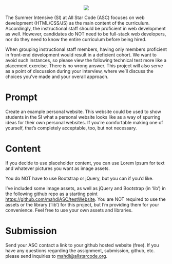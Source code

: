 <p align="center">
   <a href="http://allstarcode.org"><img src="http://www.allstarcode.org/wp-content/uploads/2016/06/ASClogo_598x99.jpg"></a>
</p>  

The Summer Intensive (SI) at All Star Code (ASC) focuses on web development (HTML/CSS/JS) as the main content of the curriculum. Accordingly, the instructional staff should be proficient in web development as well. However, candidates do NOT need to be full-stack web developers, nor do they need to know the entire curriculum before being hired.  

   When grouping instructional staff members, having only members proficient in front-end development would result in a deficient cohort. We want to avoid such instances, so please view the following technical test more like a placement exercise. There is no wrong answer. This project will also serve as a point of discussion during your interview, where we’ll discuss the choices you’ve made and your overall approach. 

# Prompt
   Create an example personal website. This website could be used to show students in the SI what a personal website looks like as a way of spurring ideas for their own personal websites. If you’re comfortable making one of yourself, that’s completely acceptable, too, but not necessary. 

# Content
   If you decide to use placeholder content, you can use Lorem Ipsum for text and whatever pictures you want as image assets.  

   You do NOT have to use Bootstrap or jQuery, but you can if you’d like.  

   I’ve included some image assets, as well as jQuery and Bootstrap (in ‘lib’) in the following github repo as a starting point https://github.com/mahdiASC/testWebsite. You are NOT required to use the assets or the library (‘lib’) for this project, but I’m providing them for your convenience. Feel free to use your own assets and libraries.

# Submission
   Send your ASC contact a link to your github hosted website (free). If you have any questions regarding the assignment, submission, github, etc. please send inquiries to mahdi@allstarcode.org.
